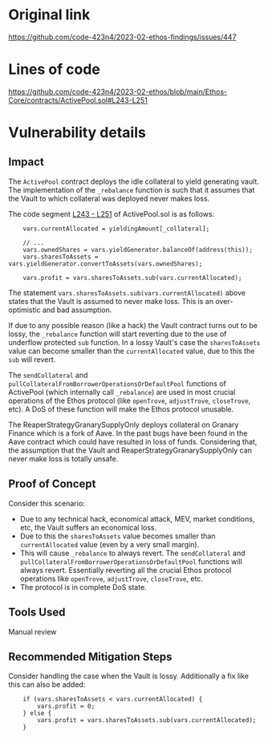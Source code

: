 # Original link
https://github.com/code-423n4/2023-02-ethos-findings/issues/447
# Lines of code

https://github.com/code-423n4/2023-02-ethos/blob/main/Ethos-Core/contracts/ActivePool.sol#L243-L251


# Vulnerability details

## Impact
The `ActivePool` contract deploys the idle collateral to yield generating vault. The implementation of the `_rebalance` function is such that it assumes that the Vault to which collateral was deployed never makes loss.

The code segment [L243 - L251](https://github.com/code-423n4/2023-02-ethos/blob/main/Ethos-Core/contracts/ActivePool.sol#L243-L251) of ActivePool.sol is as follows:
```solidity
    vars.currentAllocated = yieldingAmount[_collateral];
    
    // ...
    vars.ownedShares = vars.yieldGenerator.balanceOf(address(this));
    vars.sharesToAssets = vars.yieldGenerator.convertToAssets(vars.ownedShares);
    
    vars.profit = vars.sharesToAssets.sub(vars.currentAllocated);
```

The statement `vars.sharesToAssets.sub(vars.currentAllocated)` above states that the Vault is assumed to never make loss. This is an over-optimistic and bad assumption.

If due to any possible reason (like a hack) the Vault contract turns out to be lossy, the `_rebalance` function will start reverting due to the use of underflow protected `sub` function. In a lossy Vault's case the `sharesToAssets` value can become smaller than the `currentAllocated` value, due to this the `sub` will revert.

The `sendCollateral` and `pullCollateralFromBorrowerOperationsOrDefaultPool` functions of ActivePool (which internally call `_rebalance`) are used in most crucial operations of the Ethos protocol (like `openTrove`, `adjustTrove`, `closeTrove`, etc). A DoS of these function will make the Ethos protocol unusable.

The ReaperStrategyGranarySupplyOnly deploys collateral on Granary Finance which is a fork of Aave. In the past bugs have been found in the Aave contract which could have resulted in loss of funds. Considering that, the assumption that the Vault and ReaperStrategyGranarySupplyOnly can never make loss is totally unsafe.

## Proof of Concept
Consider this scenario:
 - Due to any technical hack, economical attack, MEV, market conditions, etc, the Vault suffers an economical loss.
 - Due to this the `sharesToAssets` value becomes smaller than `currentAllocated` value (even by a very small margin).
 - This will cause `_rebalance` to always revert. The `sendCollateral` and `pullCollateralFromBorrowerOperationsOrDefaultPool` functions will always revert. Essentially reverting all the crucial Ethos protocol operations like `openTrove`, `adjustTrove`, `closeTrove`, etc.
 - The protocol is in complete DoS state.

## Tools Used
Manual review

## Recommended Mitigation Steps
Consider handling the case when the Vault is lossy.
Additionally a fix like this can also be added:
```solidity
    if (vars.sharesToAssets < vars.currentAllocated) {
        vars.profit = 0;
    } else {
        vars.profit = vars.sharesToAssets.sub(vars.currentAllocated);
    }
```